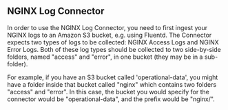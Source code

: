 ## NGINX Log Connector

In order to use the NGINX Log Connector, you need to first ingest your NGINX logs to an Amazon S3 bucket, e.g. using Fluentd. The Connector expects two types of logs to be collected: NGINX Access Logs and NGINX Error Logs. Both of these log types should be collected to two side-by-side folders, named "access" and "error", in one bucket (they may be in a sub-folder).

For example, if you have an S3 bucket called 'operational-data', you might have a folder inside that bucket called "nginx" which contains two folders "access" and "error". In this case, the bucket you would specify for the connector would be "operational-data", and the prefix would be "nginx/".
